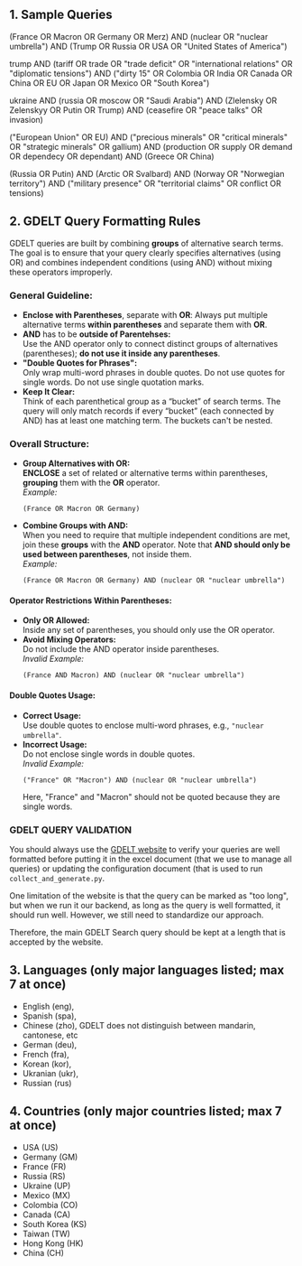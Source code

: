 
## 1. Sample Queries
(France OR Macron OR Germany OR Merz) AND (nuclear OR "nuclear umbrella") AND (Trump OR Russia OR USA OR "United States of America")

trump AND (tariff OR trade OR "trade deficit" OR "international relations" OR "diplomatic tensions") AND ("dirty 15" OR Colombia OR India OR Canada OR China OR EU OR Japan OR Mexico OR "South Korea")

ukraine AND (russia OR moscow OR "Saudi Arabia") AND (Zlelensky OR Zelenskyy OR Putin OR Trump) AND (ceasefire OR "peace talks" OR invasion)

("European Union" OR EU) AND ("precious minerals" OR "critical minerals" OR "strategic minerals" OR gallium) AND (production OR supply OR demand OR dependecy OR dependant) AND (Greece OR China)

(Russia OR Putin) AND (Arctic OR Svalbard) AND (Norway OR "Norwegian territory") AND ("military presence" OR "territorial claims" OR conflict OR tensions)

## 2. GDELT Query Formatting Rules

GDELT queries are built by combining **groups** of alternative search terms. The goal is to ensure that your query clearly specifies alternatives (using OR) and combines independent conditions (using AND) without mixing these operators improperly.

### **General Guideline:**
- **Enclose with Parentheses**, separate with **OR**: 
  Always put multiple alternative terms **within parentheses** and separate them with **OR**.
- **AND** has to be **outside of Parentehses:**  
  Use the AND operator only to connect distinct groups of alternatives (parentheses); **do not use it inside any parentheses**.
- **"Double Quotes for Phrases":**  
  Only wrap multi-word phrases in double quotes. Do not use quotes for single words. Do not use single quotation marks.
- **Keep It Clear:**  
  Think of each parenthetical group as a “bucket” of search terms. The query will only match records if every “bucket” (each connected by AND) has at least one matching term. The buckets can't be nested.

### **Overall Structure:**
- **Group Alternatives with OR:**  
  **ENCLOSE** a set of related or alternative terms within parentheses, **grouping** them with the **OR** operator.  
  *Example:*  
  ```
  (France OR Macron OR Germany)
  ```
- **Combine Groups with AND:**  
  When you need to require that multiple independent conditions are met, join these **groups** with the **AND** operator. Note that **AND should only be used between parentheses**, not inside them.  
  *Example:*  
  ```
  (France OR Macron OR Germany) AND (nuclear OR "nuclear umbrella")
  ```

#### **Operator Restrictions Within Parentheses:**
- **Only OR Allowed:**  
  Inside any set of parentheses, you should only use the OR operator.  
- **Avoid Mixing Operators:**  
  Do not include the AND operator inside parentheses.  
  *Invalid Example:*  
  ```
  (France AND Macron) AND (nuclear OR "nuclear umbrella")
  ```

#### **Double Quotes Usage:**
- **Correct Usage:**  
  Use double quotes to enclose multi-word phrases, e.g., `"nuclear umbrella"`.
- **Incorrect Usage:**  
  Do not enclose single words in double quotes.  
  *Invalid Example:*  
  ```
  ("France" OR "Macron") AND (nuclear OR "nuclear umbrella")
  ```
  Here, "France" and "Macron" should not be quoted because they are single words.

### **GDELT QUERY VALIDATION**

You should always use the [GDELT website](https://gdelt.github.io/#api=doc&query=&contentmode=ArtList&maxrecords=75&timespan=1d) to verify your queries are well formatted before putting it in the excel document (that we use to manage all queries) or updating the configuration document (that is used to run `collect_and_generate.py`. 

One limitation of the website is that the query can be marked as "too long", but when we run it our backend, as long as the query is well formatted, it should run well. However, we still need to standardize our approach. 

Therefore, the main GDELT Search query should be kept at a length that is accepted by the website.

## 3. Languages (only major languages listed; max 7 at once)
- English (eng), 
- Spanish (spa), 
- Chinese (zho), GDELT does not distinguish between mandarin, cantonese, etc 
- German (deu),
- French (fra),
- Korean (kor),
- Ukranian (ukr),
- Russian (rus)

## 4. Countries (only major countries listed; max 7 at once)
- USA (US)
- Germany (GM)
- France (FR)
- Russia (RS)
- Ukraine (UP)
- Mexico (MX)
- Colombia (CO)
- Canada (CA)
- South Korea (KS)
- Taiwan (TW)
- Hong Kong (HK)
- China (CH)
